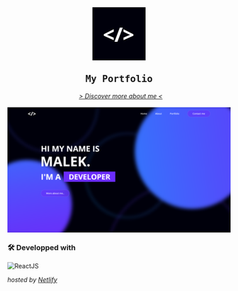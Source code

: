 <div align="center">
  <img src="https://raw.githubusercontent.com/MalekGuez/assets/master/portfolio/logo.png" align="center"/>
  <h2><samp>My Portfolio</samp></h2>
  &nbsp;  
  <i><a href=""https://malekguez.netlify.app/>> Discover more about me <</a></i>
</div>

</br>

<img src="./public/images/Portfolio.png" align="center"/>

<h3>🛠 Developped with</h3>

![ReactJS](https://img.shields.io/badge/React-20232A?style=for-the-badge&logo=react&logoColor=61DAFB)&nbsp;

<i>hosted by <a href="https://www.netlify.com/">Netlify</a></i>
